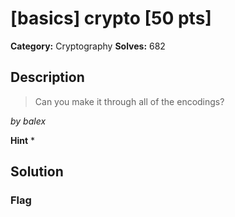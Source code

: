 # [basics] crypto [50 pts]

**Category:** Cryptography
**Solves:** 682

## Description
>Can you make it through all of the encodings?

_by balex_

**Hint**
* 

## Solution

### Flag

